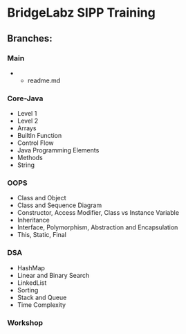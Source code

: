 # BridgeLabz SIPP Training

## Branches:

### Main
- 
    - readme.md
    
### Core-Java
- Level 1
- Level 2
- Arrays
- BuiltIn Function
- Control Flow
- Java Programming Elements
- Methods
- String
    
### OOPS
- Class and Object
- Class and Sequence Diagram
- Constructor, Access Modifier, Class vs Instance Variable
- Inheritance
- Interface, Polymorphism, Abstraction and Encapsulation
- This, Static, Final

### DSA
- HashMap
- Linear and Binary Search
- LinkedList
- Sorting
- Stack and Queue
- Time Complexity
    
### Workshop
